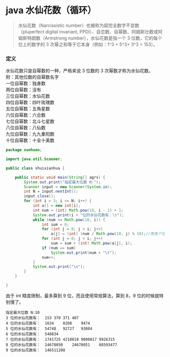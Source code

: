 # java 水仙花数（循环）


> 水仙花数（Narcissistic number）也被称为超完全数字不变数（pluperfect digital invariant, PPDI）、自恋数、自幂数、阿姆斯壮数或阿姆斯特朗数（Armstrong number），水仙花数是指一个 3 位数，它的每个位上的数字的 3 次幂之和等于它本身（例如：1^3 + 5^3+ 3^3 = 153）。

<!--more-->
### 定义
水仙花数只是自幂数的一种，严格来说 3 位数的 3 次幂数才称为水仙花数。  
附：其他位数的自幂数名字  
一位自幂数：独身数  
两位自幂数：没有  
三位自幂数：水仙花数  
四位自幂数：四叶玫瑰数  
五位自幂数：五角星数  
六位自幂数：六合数  
七位自幂数：北斗七星数  
八位自幂数：八仙数  
九位自幂数：九九重阳数  
十位自幂数：十全十美数  

```java
package xunhuan;

import java.util.Scanner;

public class shuixianhua {

	public static void main(String[] agrs) {
        System.out.print("指定最大位数 N:");
        Scanner input = new Scanner(System.in);
        int N = input.nextInt();
        input.close();
        for (int i = 3; i <= N; i++) {
            int a[] = new int[i];
            int num = (int) Math.pow(10, i - 1) + 1;
            System.out.print(i + "位的水仙花数有：\t");
            while (num <= Math.pow(10, i)) {
                int sum = 0;
                for (int j = 0; j < i; j++)
                    a[j] = (int) (num / Math.pow(10, j) % 10);//取各个位的数
                for (int j = 0; j < i; j++) 
                    sum = sum + (int) Math.pow(a[j], i);
                if (num == sum)
                    System.out.print(num + "\t");
                num++;
            }
            System.out.print("\n");
        }
    }

}
```

由于 int 精度限制，最多算到 9 位，而且使用常规算法，算到 8，9 位的时候就特别慢了。
```
指定最大位数 N:10
3 位的水仙花数有：	153	370	371	407	
4 位的水仙花数有：	1634	8208	9474	
5 位的水仙花数有：	54748	92727	93084	
6 位的水仙花数有：	548834	
7 位的水仙花数有：	1741725	4210818	9800817	9926315	
8 位的水仙花数有：	24678050	24678051	88593477	
9 位的水仙花数有：	146511208
```
